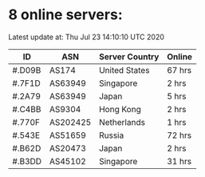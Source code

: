 # 8 online servers:

Latest update at: Thu Jul 23 14:10:10 UTC 2020

| ID | ASN | Server Country | Online |
| -- | --- | -------------- | ------ |
| #.D09B | AS174 | United States | 67 hrs |
| #.7F1D | AS63949 | Singapore | 2 hrs |
| #.2A79 | AS63949 | Japan | 5 hrs |
| #.C4BB | AS9304 | Hong Kong | 2 hrs |
| #.770F | AS202425 | Netherlands | 1 hrs |
| #.543E | AS51659 | Russia | 72 hrs |
| #.B62D | AS20473 | Japan | 2 hrs |
| #.B3DD | AS45102 | Singapore | 31 hrs |

